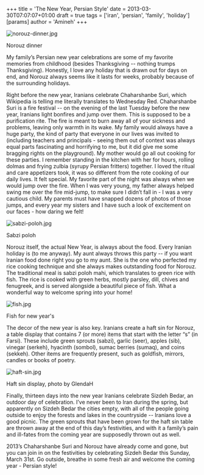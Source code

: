 +++
title = 'The New Year, Persian Style'
date = 2013-03-30T07:07:07+01:00
draft = true
tags = ['iran', 'persian', 'family', 'holiday']
[params]
author = 'Amineh'
+++

![norouz-dinner.jpg](/persian-new-year/norouz-dinner.jpg)

Norouz dinner

My family’s Persian new year celebrations are some of my favorite memories from childhood (besides Thanksgiving --
nothing trumps Thanksgiving). Honestly, I love any holiday that is drawn out for days on end, and Norouz always seems
like it lasts for weeks, probably because of the surrounding holidays.

Right before the new year, Iranians celebrate Chaharshanbe Suri, which Wikipedia is telling me literally translates to
Wednesday Red. Chaharshanbe Suri is a fire festival -- on the evening of the last Tuesday before the new year, Iranians
light bonfires and jump over them. This is supposed to be a purification rite. The fire is meant to burn away all of
your sickness and problems, leaving only warmth in its wake. My family would always have a huge party, the kind of party
that everyone in our lives was invited to (including teachers and principals - seeing them out of context was always
equal parts fascinating and horrifying to me, but it did give me some bragging rights on the playground). My mother
would go all out cooking for these parties. I remember standing in the kitchen with her for hours, rolling dolmas and
frying zulbia (syrupy Persian fritters) together. I loved the ritual and care appetizers took, it was so different from
the rote cooking of our daily lives. It felt special. My favorite part of the night was always when we would jump over
the fire. When I was very young, my father always helped swing me over the fire mid-jump, to make sure I didn’t fall
in - I was a very cautious child. My parents must have snapped dozens of photos of those jumps, and every year my
sisters and I have such a look of excitement on our faces - how daring we felt!

![sabzi-poloh.jpg](/persian-new-year/sabzi-poloh.jpg)

Sabzi poloh

Norouz itself, the actual New Year, is always about the food. Every Iranian holiday is (to me anyway). My aunt always
throws this party -- if you want Iranian food done right you go to my aunt. She is the one who perfected my rice cooking
technique and she always makes outstanding food for Norouz. The traditional meal is sabzi poloh mahi, which translates
to green rice with fish. The rice is cooked with green herbs, mostly parsley, dill, chives and fenugreek, and is served
alongside a beautiful piece of fish. What a wonderful way to welcome spring into your home!

![fish.jpg](/persian-new-year/fish.jpg)

Fish for new year's

The decor of the new year is also key. Iranians create a haft sin for Norouz, a table display that contains 7 (or more)
items that start with the letter “s” (in Farsi). These include green sprouts (sabzi), garlic (seer), apples (sib),
vinegar (serkeh), hyacinth (sombol), sumac berries (sumaq), and coins (sekkeh). Other items are frequently present, such
as goldfish, mirrors, candles or books of poetry.

![haft-sin.jpg](/persian-new-year/haft-sin.jpg)

Haft sin display, photo by GlendaH

Finally, thirteen days into the new year Iranians celebrate Sizdeh Bedar, an outdoor day of celebration. I’ve never been
to Iran during the spring, but apparently on Sizdeh Bedar the cities empty, with all of the people going outside to
enjoy the forests and lakes in the countryside -- Iranians love a good picnic. The green sprouts that have been grown
for the haft sin table are thrown away at the end of this day’s festivities, and with it a family’s pain and ill-fates
from the coming year are supposedly thrown out as well.

2013’s Chaharshanbe Suri and Norouz have already come and gone, but you can join in on the festivities by celebrating
Sizdeh Bedar this Sunday, March 31st. Go outside, breathe in some fresh air and welcome the coming year - Persian style!

